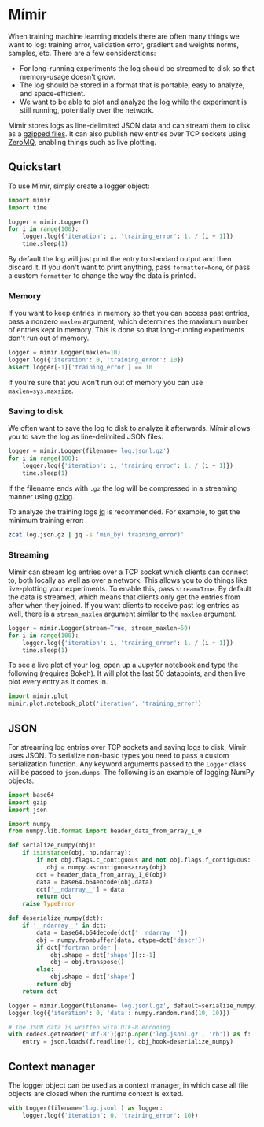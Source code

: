 # Mímir

When training machine learning models there are often many things we
want to log: training error, validation error, gradient and weights
norms, samples, etc. There are a few considerations:

* For long-running experiments the log should be streamed to disk so
  that memory-usage doesn't grow.
* The log should be stored in a format that is portable, easy to analyze, and
  space-efficient.
* We want to be able to plot and analyze the log while the
  experiment is still running, potentially over the network.

Mímir stores logs as line-delimited JSON data and can stream them to disk
as a [gzipped
files](https://github.com/madler/zlib/blob/master/examples/gzlog.c). It
can also publish new entries over TCP sockets using
[ZeroMQ](http://zeromq.org/), enabling things such as live plotting.

## Quickstart

To use Mímir, simply create a logger object:

```python
import mimir
import time

logger = mimir.Logger()
for i in range(100):
    logger.log({'iteration': i, 'training_error': 1. / (i + 1)})
    time.sleep(1)
```

By default the log will just print the entry to standard output and then discard
it.  If you don't want to print anything, pass `formatter=None`, or pass a
custom `formatter` to change the way the data is printed.

### Memory

If you want to keep entries in memory so that you can access past entries, pass
a nonzero `maxlen` argument, which determines the maximum number of entries kept
in memory. This is done so that long-running experiments don't run out of
memory.

```python
logger = mimir.Logger(maxlen=10)
logger.log({'iteration': 0, 'training_error': 10})
assert logger[-1]['training_error'] == 10
```

If you're sure that you won't run out of memory you can use
`maxlen=sys.maxsize`.

### Saving to disk

We often want to save the log to disk to analyze it afterwards. Mímir
allows you to save the log as line-delimited JSON files.

```python
logger = mimir.Logger(filename='log.jsonl.gz')
for i in range(100):
    logger.log({'iteration': i, 'training_error': 1. / (i + 1)})
    time.sleep(1)
```

If the filename ends with `.gz` the log will be compressed in a streaming manner
using [gzlog](https://github.com/madler/zlib/blob/master/examples/gzlog.c).

To analyze the training logs [jq](https://stedolan.github.io/jq/) is
recommended. For example, to get the minimum training error:

```bash
zcat log.json.gz | jq -s 'min_by(.training_error)'
```

### Streaming

Mímir can stream log entries over a TCP socket which clients can connect to,
both locally as well as over a network. This allows you to do things like
live-plotting your experiments. To enable this, pass `stream=True`. By default
the data is streamed, which means that clients only get the entries from after
when they joined. If you want clients to receive past log entries as well, there
is a `stream_maxlen` argument similar to the `maxlen` argument.

```python
logger = mimir.Logger(stream=True, stream_maxlen=50)
for i in range(100):
    logger.log({'iteration': i, 'training_error': 1. / (i + 1)})
    time.sleep(1)
```

To see a live plot of your log, open up a Jupyter notebook and type the
following (requires Bokeh). It will plot the last 50 datapoints, and then live
plot every entry as it comes in.

```python
import mimir.plot
mimir.plot.notebook_plot('iteration', 'training_error')
```

## JSON

For streaming log entries over TCP sockets and saving logs to disk, Mímir uses
JSON. To serialize non-basic types you need to pass a custom serialization
function. Any keyword arguments passed to the `Logger` class will be passed to
``json.dumps``. The following is an example of logging NumPy objects.

```python
import base64
import gzip
import json

import numpy
from numpy.lib.format import header_data_from_array_1_0

def serialize_numpy(obj):
    if isinstance(obj, np.ndarray):
        if not obj.flags.c_contiguous and not obj.flags.f_contiguous:
           obj = numpy.ascontiguousarray(obj)
        dct = header_data_from_array_1_0(obj)
        data = base64.b64encode(obj.data)
        dct['__ndarray__'] = data
        return dct
    raise TypeError

def deserialize_numpy(dct):
    if '__ndarray__' in dct:
        data = base64.b64decode(dct['__ndarray__'])
        obj = numpy.frombuffer(data, dtype=dct['descr'])
        if dct['fortran_order']:
            obj.shape = dct['shape'][::-1]
            obj = obj.transpose()
        else:
            obj.shape = dct['shape']
        return obj
    return dct

logger = mimir.Logger(filename='log.jsonl.gz', default=serialize_numpy)
logger.log({'iteration': 0, 'data': numpy.random.rand(10, 10)})

# The JSON data is written with UTF-8 encoding
with codecs.getreader('utf-8')(gzip.open('log.jsonl.gz', 'rb')) as f:
    entry = json.loads(f.readline(), obj_hook=deserialize_numpy)
```

## Context manager

The logger object can be used as a context manager, in which case all
file objects are closed when the runtime context is exited.

```python
with Logger(filename='log.jsonl') as logger:
    logger.log({'iteration': 0, 'training_error': 10})
```

